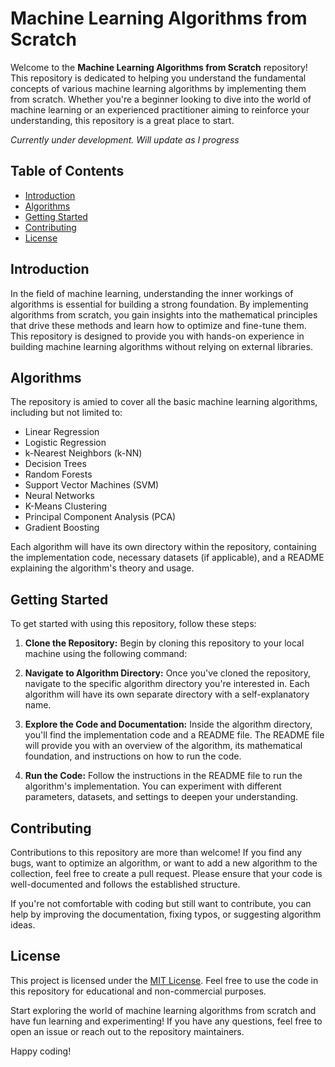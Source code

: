 # Machine Learning Algorithms from Scratch

Welcome to the **Machine Learning Algorithms from Scratch** repository! This repository is dedicated to helping you understand the fundamental concepts of various machine learning algorithms by implementing them from scratch. Whether you're a beginner looking to dive into the world of machine learning or an experienced practitioner aiming to reinforce your understanding, this repository is a great place to start.

<i> Currently under development. Will update as I progress </i>

## Table of Contents

- [Introduction](#introduction)
- [Algorithms](#algorithms)
- [Getting Started](#getting-started)
- [Contributing](#contributing)
- [License](#license)

## Introduction

In the field of machine learning, understanding the inner workings of algorithms is essential for building a strong foundation. By implementing algorithms from scratch, you gain insights into the mathematical principles that drive these methods and learn how to optimize and fine-tune them. This repository is designed to provide you with hands-on experience in building machine learning algorithms without relying on external libraries.

## Algorithms

The repository is amied to cover all the basic machine learning algorithms, including but not limited to:

- Linear Regression
- Logistic Regression
- k-Nearest Neighbors (k-NN)
- Decision Trees
- Random Forests
- Support Vector Machines (SVM)
- Neural Networks
- K-Means Clustering
- Principal Component Analysis (PCA)
- Gradient Boosting

Each algorithm will have its own directory within the repository, containing the implementation code, necessary datasets (if applicable), and a README explaining the algorithm's theory and usage.

## Getting Started

To get started with using this repository, follow these steps:

1. **Clone the Repository:** Begin by cloning this repository to your local machine using the following command:

2. **Navigate to Algorithm Directory:** Once you've cloned the repository, navigate to the specific algorithm directory you're interested in. Each algorithm will have its own separate directory with a self-explanatory name.

3. **Explore the Code and Documentation:** Inside the algorithm directory, you'll find the implementation code and a README file. The README file will provide you with an overview of the algorithm, its mathematical foundation, and instructions on how to run the code.

4. **Run the Code:** Follow the instructions in the README file to run the algorithm's implementation. You can experiment with different parameters, datasets, and settings to deepen your understanding.

## Contributing

Contributions to this repository are more than welcome! If you find any bugs, want to optimize an algorithm, or want to add a new algorithm to the collection, feel free to create a pull request. Please ensure that your code is well-documented and follows the established structure.

If you're not comfortable with coding but still want to contribute, you can help by improving the documentation, fixing typos, or suggesting algorithm ideas.

## License

This project is licensed under the [MIT License](LICENSE). Feel free to use the code in this repository for educational and non-commercial purposes.

Start exploring the world of machine learning algorithms from scratch and have fun learning and experimenting! If you have any questions, feel free to open an issue or reach out to the repository maintainers.

Happy coding!

